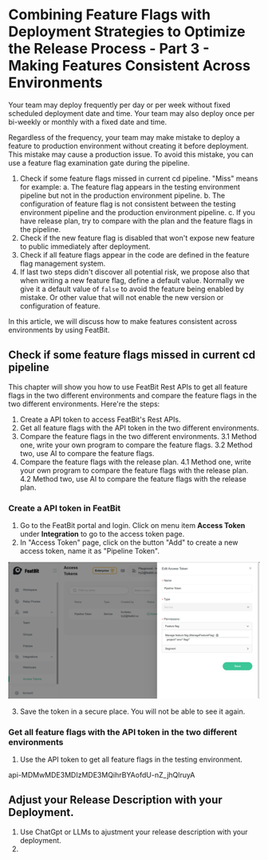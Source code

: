 # Combining Feature Flags with Deployment Strategies to Optimize the Release Process - Part 3 - Making Features Consistent Across Environments

Your team may deploy frequently per day or per week without fixed scheduled deployment date and time. Your team may also deploy once per bi-weekly or monthly with a fixed date and time. 

Regardless of the frequency, your team may make mistake to deploy a feature to production environment without creating it before deployment. This mistake may cause a production issue. To avoid this mistake, you can use a feature flag examination gate during the pipeline.

1. Check if some feature flags missed in current cd pipeline. "Miss" means for example:
   a. The feature flag appears in the testing environment pipeline but not in the production environment pipeline.
   b. The configuration of feature flag is not consistent between the testing environment pipeline and the production environment pipeline.
   c. If you have release plan, try to compare with the plan and the feature flags in the pipeline.
2. Check if the new feature flag is disabled that won't expose new feature to public immediately after deployment. 
3. Check if all feature flags appear in the code are defined in the feature flag management system.
4. If last two steps didn't discover all potential risk, we propose also that when writing a new feature flag, define a default value. Normally we give it a default value of `false` to avoid the feature being enabled by mistake. Or other value that will not enable the new version or configuration of feature. 

In this article, we will discuss how to make features consistent across environments by using FeatBit.

## Check if some feature flags missed in current cd pipeline

This chapter will show you how to use FeatBit Rest APIs to get all feature flags in the two different environments and compare the feature flags in the two different environments. Here're the steps:

1. Create a API token to access FeatBit's Rest APIs.
2. Get all feature flags with the API token in the two different environments.
3. Compare the feature flags in the two different environments. 
   3.1 Method one, write your own program to compare the feature flags.
   3.2 Method two, use AI to compare the feature flags.
4. Compare the feature flags with the release plan.
   4.1 Method one, write your own program to compare the feature flags with the release plan.
   4.2 Method two, use AI to compare the feature flags with the release plan.

### Create a API token in FeatBit

1. Go to the FeatBit portal and login. Click on menu item **Access Token** under **Integration** to go to the access token page.
2. In "Access Token" page, click on the button "Add" to create a new access token, name it as "Pipeline Token".

![](../continuous-delivery-practice/assets/optimize-release-process/environment-consistency/create-access-token.png)

3. Save the token in a secure place. You will not be able to see it again.

### Get all feature flags with the API token in the two different environments

1. Use the API token to get all feature flags in the testing environment.


api-MDMwMDE3MDIzMDE3MQihrBYAofdU-nZ_jhQlruyA




## Adjust your Release Description with your Deployment.

1. Use ChatGpt or LLMs to ajustment your release description with your deployment.
2.



